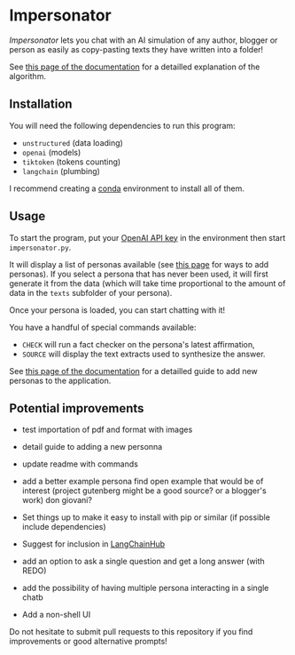 # Impersonator

*Impersonator* lets you chat with an AI simulation of any author, blogger or person as easily as copy-pasting texts they have written into a folder!

See [this page of the documentation](docs/inner%20workings.md) for a detailled explanation of the algorithm.

## Installation

You will need the following dependencies to run this program:
- `unstructured` (data loading)
- `openai` (models)
- `tiktoken` (tokens counting)
- `langchain` (plumbing)

I recommend creating a [conda](https://docs.conda.io/en/latest/) environment to install all of them.

## Usage

To start the program, put your [OpenAI API key](https://platform.openai.com/account/api-keys) in the environment then start `impersonator.py`.

It will display a list of personas available (see [this page](docs/adding%20a%20persona.md) for ways to add personas).
If you select a persona that has never been used, it will first generate it from the data (which will take time proportional to the amount of data in the `texts` subfolder of your persona).

Once your persona is loaded, you can start chatting with it!

You have a handful of special commands available:
* `CHECK` will run a fact checker on the persona's latest affirmation,
* `SOURCE` will display the text extracts used to synthesize the answer.

See [this page of the documentation](docs/adding%20a%20persona.md) for a detailled guide to add new personas to the application.

## Potential improvements

* test importation of pdf and format with images

* detail guide to adding a new personna
* update readme with commands

* add a better example persona
  find open example that would be of interest
  (project gutenberg might be a good source? or a blogger's work)
  don giovani?

* Set things up to make it easy to install with pip or similar (if possible include dependencies)
* Suggest for inclusion in [LangChainHub](https://github.com/hwchase17/langchain-hub)

* add an option to ask a single question and get a long answer (with REDO)
* add the possibility of having multiple persona interacting in a single chatb
* Add a non-shell UI

Do not hesitate to submit pull requests to this repository if you find improvements or good alternative prompts!